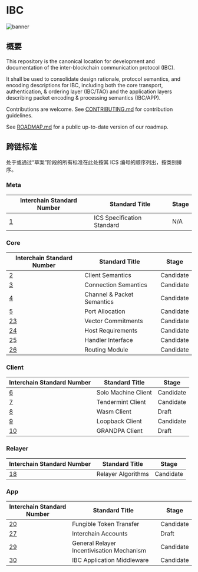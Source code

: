 # IBC

![banner](https://github.com/octopus-network/ibc/blob/master/assets/interchain-standards-image.jpg)

## 概要

This repository is the canonical location for development and documentation of the inter-blockchain communication protocol (IBC).

It shall be used to consolidate design rationale, protocol semantics, and encoding descriptions for IBC, including both the core transport, authentication, &amp; ordering layer (IBC/TAO) and the application layers describing packet encoding &amp; processing semantics (IBC/APP).

Contributions are welcome. See [CONTRIBUTING.md](meta/CONTRIBUTING.md) for contribution guidelines.

See [ROADMAP.md](meta/ROADMAP.md) for a public up-to-date version of our roadmap.

## 跨链标准

处于或通过“草案”阶段的所有标准在此处按其 ICS 编号的顺序列出，按类别排序。

### Meta

Interchain Standard Number | Standard Title | Stage
--- | --- | ---
[1](spec/ics-001-ics-standard/README.md) | ICS Specification Standard | N/A

### Core

Interchain Standard Number | Standard Title | Stage
--- | --- | ---
[2](spec/core/ics-002-client-semantics/README.md) | Client Semantics | Candidate
[3](spec/core/ics-003-connection-semantics/README.md) | Connection Semantics | Candidate
[4](spec/core/ics-004-channel-and-packet-semantics/README.md) | Channel &amp; Packet Semantics | Candidate
[5](spec/core/ics-005-port-allocation/README.md) | Port Allocation | Candidate
[23](spec/core/ics-023-vector-commitments/README.md) | Vector Commitments | Candidate
[24](spec/core/ics-024-host-requirements/README.md) | Host Requirements | Candidate
[25](spec/core/ics-025-handler-interface/README.md) | Handler Interface | Candidate
[26](spec/core/ics-026-routing-module/README.md) | Routing Module | Candidate

### Client

Interchain Standard Number | Standard Title | Stage
--- | --- | ---
[6](spec/client/ics-006-solo-machine-client/README.md) | Solo Machine Client | Candidate
[7](spec/client/ics-007-tendermint-client/README.md) | Tendermint Client | Candidate
[8](spec/client/ics-008-wasm-client/README.md) | Wasm Client | Draft
[9](spec/client/ics-009-loopback-client/README.md) | Loopback Client | Candidate
[10](spec/client/ics-010-grandpa-client/README.md) | GRANDPA Client | Draft

### Relayer

Interchain Standard Number | Standard Title | Stage
--- | --- | ---
[18](spec/relayer/ics-018-relayer-algorithms/README.md) | Relayer Algorithms | Candidate

### App

Interchain Standard Number | Standard Title | Stage
--- | --- | ---
[20](spec/app/ics-020-fungible-token-transfer/README.md) | Fungible Token Transfer | Candidate
[27](spec/app/ics-027-interchain-accounts/README.md) | Interchain Accounts | Draft
[29](spec/app/ics-029-fee-payment) | General Relayer Incentivisation Mechanism | Candidate
[30](spec/app/ics-030-middleware) | IBC Application Middleware | Candidate
